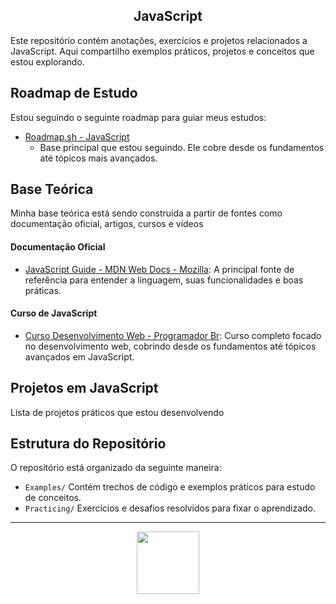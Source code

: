 <h2 align="center">JavaScript</h2>

Este repositório contém anotações, exercícios e projetos relacionados a JavaScript. Aqui compartilho exemplos práticos, projetos e conceitos que estou explorando.

## Roadmap de Estudo

Estou seguindo o seguinte roadmap para guiar meus estudos:
- [Roadmap.sh - JavaScript](https://roadmap.sh/javascript)
  - Base principal que estou seguindo. Ele cobre desde os fundamentos até tópicos mais avançados.

## Base Teórica

Minha base teórica está sendo construída a partir de fontes como documentação oficial, artigos, cursos e vídeos

#### Documentação Oficial
- [JavaScript Guide - MDN Web Docs - Mozilla](https://developer.mozilla.org/en-US/docs/Web/JavaScript/Guide): A principal fonte de referência para entender a linguagem, suas funcionalidades e boas práticas.

#### Curso de JavaScript
- [Curso Desenvolvimento Web - Programador Br](https://hotmart.com/pt-br/marketplace/produtos/curso-desenvolvimento-web-programador-br/A8075733A): Curso completo focado no desenvolvimento web, cobrindo desde os fundamentos até tópicos avançados em JavaScript.

## Projetos em JavaScript

Lista de projetos práticos que estou desenvolvendo
 
## Estrutura do Repositório

O repositório está organizado da seguinte maneira:
- `Examples/` Contém trechos de código e exemplos práticos para estudo de conceitos.
- `Practicing/` Exercícios e desafios resolvidos para fixar o aprendizado.

---

<p align="center">
    <img src="https://cdn.jsdelivr.net/gh/devicons/devicon@latest/icons/javascript/javascript-original.svg" width="100"/>
</p>
